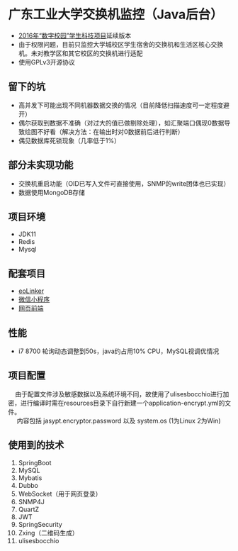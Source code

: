 # 广东工业大学交换机监控（Java后台）

- [2016年“数字校园”学生科技项目](https://github.com/chn-lee-yumi/switch-monitor)延续版本
- 由于权限问题，目前只监控大学城校区学生宿舍的交换机和生活区核心交换机。未对教学区和其它校区的交换机进行适配
- 使用GPLv3开源协议

## 留下的坑
- 高并发下可能出现不同机器数据交换的情况（目前降低扫描速度可一定程度避开）
- 偶尔获取到数据不准确（对过大的值已做剔除处理），如汇聚端口偶现0数据导致绘图不好看（解决方法：在输出时对0数据前后进行判断）
- 偶见数据库死锁现象（几率低于1%）

## 部分未实现功能
- 交换机重启功能（OID已写入文件可直接使用，SNMP的write团体也已实现）
- 数据使用MongoDB存储

## 项目环境
- JDK11
- Redis
- Mysql

## 配套项目
- [eoLinker](https://www.eolinker.com/#/share/index?shareCode=sbxgIs)
- [微信小程序](https://github.com/AlbumenJ/switch-monitor-mpvue)
- [网页前端](https://github.com/AlbumenJ/switch-monitor-web)

## 性能
- i7 8700 轮询动态调整到50s，java约占用10% CPU，MySQL视调优情况

## 项目配置
  &nbsp;&nbsp;&nbsp;&nbsp;由于配置文件涉及敏感数据以及系统环境不同，故使用了ulisesbocchio进行加密，进行编译时需在resources目录下自行新建一个application-encrypt.yml的文件。<br/>
  &nbsp;&nbsp;&nbsp;&nbsp;&nbsp;内容包括 jasypt.encryptor.password 以及 system.os (1为Linux 2为Win)


## 使用到的技术
1. SpringBoot
2. MySQL
3. Mybatis
4. Dubbo
5. WebSocket（用于网页登录）
6. SNMP4J
7. QuartZ
8. JWT
9. SpringSecurity
10. Zxing（二维码生成）
11. ulisesbocchio
    
